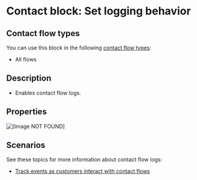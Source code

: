 # Contact block: Set logging behavior<a name="set-logging-behavior"></a>

## Contact flow types<a name="set-logging-behavior-types"></a>

You can use this block in the following [contact flow types](create-contact-flow.md#contact-flow-types):
+ All flows

## Description<a name="set-logging-behavior-description"></a>
+ Enables contact flow logs\.

## Properties<a name="set-logging-behavior-properties"></a>

![\[Image NOT FOUND\]](http://docs.aws.amazon.com/connect/latest/adminguide/images/set-logging-behavior-properties.png)

## Scenarios<a name="set-logging-behavior-scenarios"></a>

See these topics for more information about contact flow logs:
+ [Track events as customers interact with contact flows](about-contact-flow-logs.md)